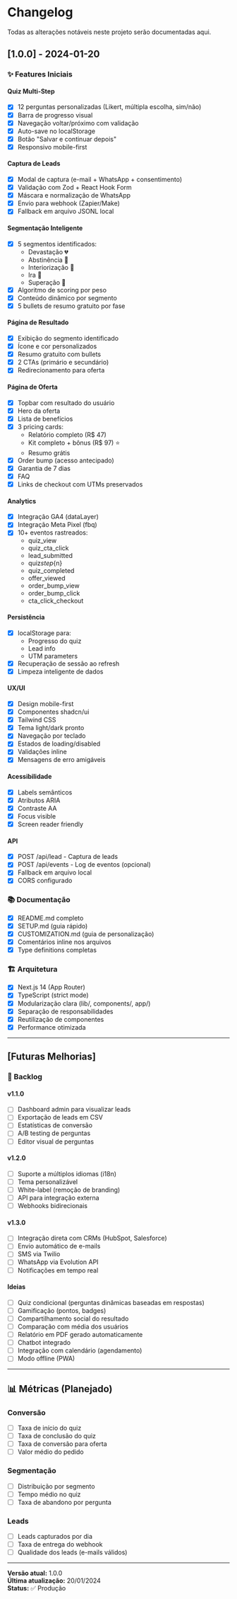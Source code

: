 # Changelog

Todas as alterações notáveis neste projeto serão documentadas aqui.

## [1.0.0] - 2024-01-20

### ✨ Features Iniciais

#### Quiz Multi-Step

- [x] 12 perguntas personalizadas (Likert, múltipla escolha, sim/não)
- [x] Barra de progresso visual
- [x] Navegação voltar/próximo com validação
- [x] Auto-save no localStorage
- [x] Botão "Salvar e continuar depois"
- [x] Responsivo mobile-first

#### Captura de Leads

- [x] Modal de captura (e-mail + WhatsApp + consentimento)
- [x] Validação com Zod + React Hook Form
- [x] Máscara e normalização de WhatsApp
- [x] Envio para webhook (Zapier/Make)
- [x] Fallback em arquivo JSONL local

#### Segmentação Inteligente

- [x] 5 segmentos identificados:
  - Devastação 💔
  - Abstinência 🔄
  - Interiorização 🤔
  - Ira 😤
  - Superação 🌟
- [x] Algoritmo de scoring por peso
- [x] Conteúdo dinâmico por segmento
- [x] 5 bullets de resumo gratuito por fase

#### Página de Resultado

- [x] Exibição do segmento identificado
- [x] Ícone e cor personalizados
- [x] Resumo gratuito com bullets
- [x] 2 CTAs (primário e secundário)
- [x] Redirecionamento para oferta

#### Página de Oferta

- [x] Topbar com resultado do usuário
- [x] Hero da oferta
- [x] Lista de benefícios
- [x] 3 pricing cards:
  - Relatório completo (R$ 47)
  - Kit completo + bônus (R$ 97) ⭐
  - Resumo grátis
- [x] Order bump (acesso antecipado)
- [x] Garantia de 7 dias
- [x] FAQ
- [x] Links de checkout com UTMs preservados

#### Analytics

- [x] Integração GA4 (dataLayer)
- [x] Integração Meta Pixel (fbq)
- [x] 10+ eventos rastreados:
  - quiz_view
  - quiz_cta_click
  - lead_submitted
  - quiz*step*{n}
  - quiz_completed
  - offer_viewed
  - order_bump_view
  - order_bump_click
  - cta_click_checkout

#### Persistência

- [x] localStorage para:
  - Progresso do quiz
  - Lead info
  - UTM parameters
- [x] Recuperação de sessão ao refresh
- [x] Limpeza inteligente de dados

#### UX/UI

- [x] Design mobile-first
- [x] Componentes shadcn/ui
- [x] Tailwind CSS
- [x] Tema light/dark pronto
- [x] Navegação por teclado
- [x] Estados de loading/disabled
- [x] Validações inline
- [x] Mensagens de erro amigáveis

#### Acessibilidade

- [x] Labels semânticos
- [x] Atributos ARIA
- [x] Contraste AA
- [x] Focus visible
- [x] Screen reader friendly

#### API

- [x] POST /api/lead - Captura de leads
- [x] POST /api/events - Log de eventos (opcional)
- [x] Fallback em arquivo local
- [x] CORS configurado

### 📚 Documentação

- [x] README.md completo
- [x] SETUP.md (guia rápido)
- [x] CUSTOMIZATION.md (guia de personalização)
- [x] Comentários inline nos arquivos
- [x] Type definitions completas

### 🏗️ Arquitetura

- [x] Next.js 14 (App Router)
- [x] TypeScript (strict mode)
- [x] Modularização clara (lib/, components/, app/)
- [x] Separação de responsabilidades
- [x] Reutilização de componentes
- [x] Performance otimizada

---

## [Futuras Melhorias]

### 🔮 Backlog

#### v1.1.0

- [ ] Dashboard admin para visualizar leads
- [ ] Exportação de leads em CSV
- [ ] Estatísticas de conversão
- [ ] A/B testing de perguntas
- [ ] Editor visual de perguntas

#### v1.2.0

- [ ] Suporte a múltiplos idiomas (i18n)
- [ ] Tema personalizável
- [ ] White-label (remoção de branding)
- [ ] API para integração externa
- [ ] Webhooks bidirecionais

#### v1.3.0

- [ ] Integração direta com CRMs (HubSpot, Salesforce)
- [ ] Envio automático de e-mails
- [ ] SMS via Twilio
- [ ] WhatsApp via Evolution API
- [ ] Notificações em tempo real

#### Ideias

- [ ] Quiz condicional (perguntas dinâmicas baseadas em respostas)
- [ ] Gamificação (pontos, badges)
- [ ] Compartilhamento social do resultado
- [ ] Comparação com média dos usuários
- [ ] Relatório em PDF gerado automaticamente
- [ ] Chatbot integrado
- [ ] Integração com calendário (agendamento)
- [ ] Modo offline (PWA)

---

## 📊 Métricas (Planejado)

### Conversão

- [ ] Taxa de início do quiz
- [ ] Taxa de conclusão do quiz
- [ ] Taxa de conversão para oferta
- [ ] Valor médio do pedido

### Segmentação

- [ ] Distribuição por segmento
- [ ] Tempo médio no quiz
- [ ] Taxa de abandono por pergunta

### Leads

- [ ] Leads capturados por dia
- [ ] Taxa de entrega do webhook
- [ ] Qualidade dos leads (e-mails válidos)

---

**Versão atual:** 1.0.0  
**Última atualização:** 20/01/2024  
**Status:** ✅ Produção
